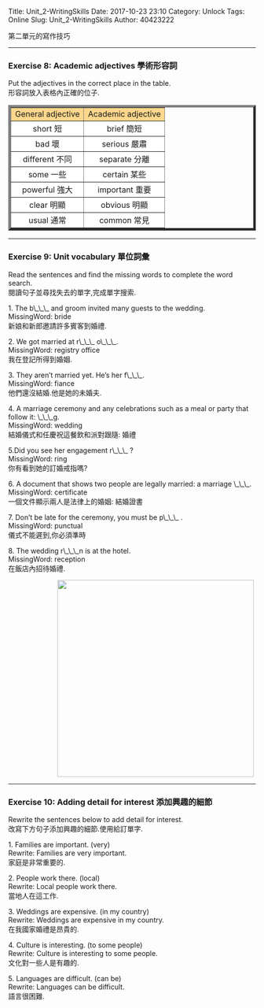 Title: Unit_2-WritingSkills
Date: 2017-10-23 23:10
Category: Unlock
Tags: Online
Slug: Unit_2-WritingSkills
Author: 40423222

第二單元的寫作技巧

<!-- PELICAN_END_SUMMARY -->
<!-- 第一單元的寫作技巧 -->
<hr>

### Exercise 8: Academic adjectives 學術形容詞
Put the adjectives in the correct place in the table.<br>
形容詞放入表格內正確的位子.
<p>
<table border='5' width='100%' align='center'>
<tr>
<td style="text-align:center" bgcolor='#FFD78C'>General adjective</td>
<td style="text-align:center" bgcolor='#FFD78C'>Academic adjective</td>
<tr>
<td style="text-align:center" bgcolor='#FFFFFF'>short 短</td>
<td style="text-align:center" bgcolor='#FFFFFF'>brief 簡短</td>
<tr>
<td style="text-align:center" bgcolor='#FFFFFF'>bad 壞</td>
<td style="text-align:center" bgcolor='#FFFFFF'>serious 嚴肅</td>
<tr>
<td style="text-align:center" bgcolor='#FFFFFF'>different 不同</td>
<td style="text-align:center" bgcolor='#FFFFFF'>separate 分離</td>
<tr>
<td style="text-align:center" bgcolor='#FFFFFF'>some 一些</td>
<td style="text-align:center" bgcolor='#FFFFFF'>certain 某些</td>
<tr>
<td style="text-align:center" bgcolor='#FFFFFF'>powerful 強大</td>
<td style="text-align:center" bgcolor='#FFFFFF'>important 重要</td>
<tr>
<td style="text-align:center" bgcolor='#FFFFFF'>clear 明顯</td>
<td style="text-align:center" bgcolor='#FFFFFF'>obvious 明顯</td>
<tr>
<td style="text-align:center" bgcolor='#FFFFFF'>usual 通常</td>
<td style="text-align:center" bgcolor='#FFFFFF'>common 常見</td>
</table>

<hr>

### Exercise 9: Unit vocabulary 單位詞彙
Read the sentences and find the missing words to complete the word search.<br>
閱讀句子並尋找失去的單字,完成單字搜索.
<p>
1. The b\_\_\_ and groom invited many guests to the wedding.<br>
MissingWord: bride<br>
新娘和新郎邀請許多賓客到婚禮.
<p>
2. We got married at r\_\_\_ o\_\_\_.<br>
MissingWord: registry office<br>
我在登記所得到婚姻.
<p>
3. They aren’t married yet. He’s her f\_\_\_.<br>
MissingWord: fiance<br>
他們還沒結婚.他是她的未婚夫.
<p>
4. A marriage ceremony and any celebrations such as a meal or party that follow it: \_\_\_g.<br>
MissingWord: wedding<br>
結婚儀式和任慶祝這餐飲和派對跟隨: 婚禮
<p>
5.Did you see her engagement r\_\_\_ ?<br>
MissingWord: ring<br>
你有看到她的訂婚戒指嗎?
<p>
6. A document that shows two people are legally married: a marriage \_\_\_.<br>
MissingWord: certificate<br>
一個文件顯示兩人是法律上的婚姻: 結婚證書
<p>
7. Don’t be late for the ceremony, you must be p\_\_\_ .<br>
MissingWord: punctual<br>
儀式不能遲到,你必須準時
<p>
8. The wedding r\_\_\_n is at the hotel.<br>
MissingWord: reception<br>
在飯店內招待婚禮.
<p>
<img src="./../data/Unit 2/Online/3.Writing skills/word.png" width="400" hspace="100">

<hr>

### Exercise 10: Adding detail for interest 添加興趣的細節
Rewrite the sentences below to add detail for interest.<br>
改寫下方句子添加興趣的細節.使用給訂單字.
<p>
1. Families are important. (very)<br>
Rewrite: Families are very important.<br>
家庭是非常重要的.
<p>
2. People work there. (local)<br>
Rewrite: Local people work there.<br>
當地人在這工作.
<p>
3. Weddings are expensive. (in my country)<br>
Rewrite: Weddings are expensive in my country.<br>
在我國家婚禮是昂貴的.
<p>
4. Culture is interesting. (to some people)<br>
Rewrite: Culture is interesting to some people.<br>
文化對一些人是有趣的.
<p>
5. Languages are difficult. (can be)<br>
Rewrite: Languages can be difficult.<br>
語言很困難.